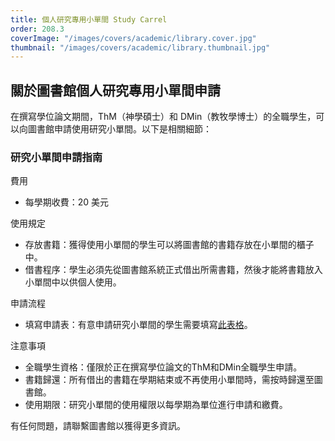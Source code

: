 ```yaml
---
title: 個人研究專用小單間 Study Carrel
order: 208.3
coverImage: "/images/covers/academic/library.cover.jpg"
thumbnail: "/images/covers/academic/library.thumbnail.jpg"
---
```


## 關於圖書館個人研究專用小單間申請

在撰寫學位論文期間，ThM（神學碩士）和 DMin（教牧學博士）的全職學生，可以向圖書館申請使用研究小單間。以下是相關細節：

### 研究小單間申請指南

費用
- 每學期收費：20 美元

使用規定
- 存放書籍：獲得使用小單間的學生可以將圖書館的書籍存放在小單間的櫃子中。
- 借書程序：學生必須先從圖書館系統正式借出所需書籍，然後才能將書籍放入小單間中以供個人使用。

申請流程
- 填寫申請表：有意申請研究小單間的學生需要填寫[此表格](https://forms.gle/tU12WooWwLYN3iCu9)。

注意事項
- 全職學生資格：僅限於正在撰寫學位論文的ThM和DMin全職學生申請。
- 書籍歸還：所有借出的書籍在學期結束或不再使用小單間時，需按時歸還至圖書館。
- 使用期限：研究小單間的使用權限以每學期為單位進行申請和繳費。

有任何問題，請聯繫圖書館以獲得更多資訊。